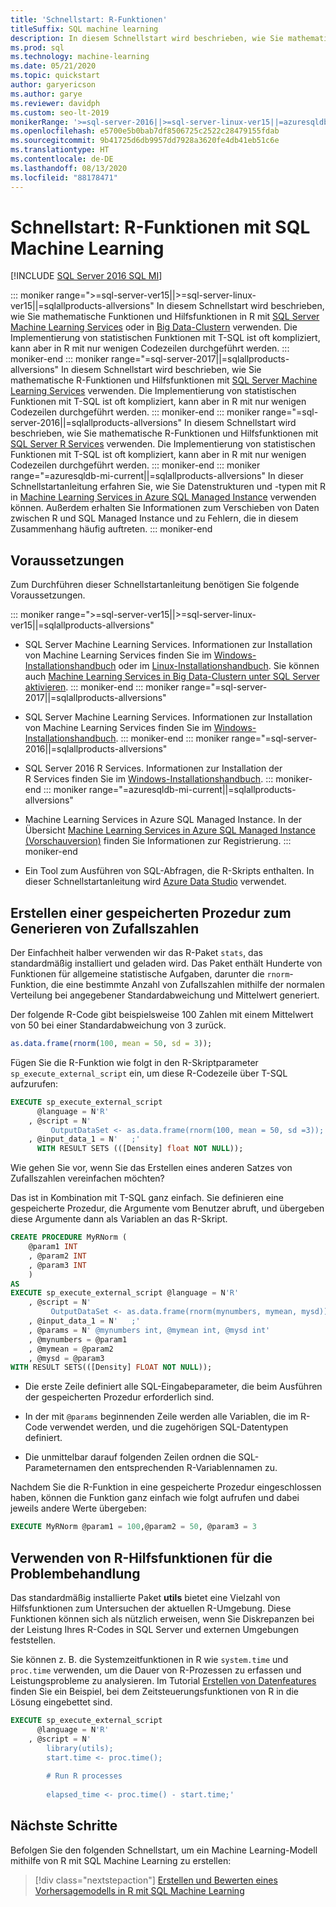 ```yaml
---
title: 'Schnellstart: R-Funktionen'
titleSuffix: SQL machine learning
description: In diesem Schnellstart wird beschrieben, wie Sie mathematische R-Funktionen und Hilfsfunktionen mit SQL Machine Learning verwenden.
ms.prod: sql
ms.technology: machine-learning
ms.date: 05/21/2020
ms.topic: quickstart
author: garyericson
ms.author: garye
ms.reviewer: davidph
ms.custom: seo-lt-2019
monikerRange: '>=sql-server-2016||>=sql-server-linux-ver15||=azuresqldb-mi-current||=sqlallproducts-allversions'
ms.openlocfilehash: e5700e5b0bab7df8506725c2522c28479155fdab
ms.sourcegitcommit: 9b41725d6db9957dd7928a3620fe4db41eb51c6e
ms.translationtype: HT
ms.contentlocale: de-DE
ms.lasthandoff: 08/13/2020
ms.locfileid: "88178471"
---
```

# <a name="quickstart-r-functions-with-sql-machine-learning"></a>Schnellstart: R-Funktionen mit SQL Machine Learning
[!INCLUDE [SQL Server 2016 SQL MI](../../includes/applies-to-version/sqlserver2016-asdbmi.md)]

::: moniker range=">=sql-server-ver15||>=sql-server-linux-ver15||=sqlallproducts-allversions"
In diesem Schnellstart wird beschrieben, wie Sie mathematische Funktionen und Hilfsfunktionen in R mit [SQL Server Machine Learning Services](../sql-server-machine-learning-services.md) oder in [Big Data-Clustern](../../big-data-cluster/machine-learning-services.md) verwenden. Die Implementierung von statistischen Funktionen mit T-SQL ist oft kompliziert, kann aber in R mit nur wenigen Codezeilen durchgeführt werden.
::: moniker-end
::: moniker range="=sql-server-2017||=sqlallproducts-allversions"
In diesem Schnellstart wird beschrieben, wie Sie mathematische R-Funktionen und Hilfsfunktionen mit [SQL Server Machine Learning Services](../sql-server-machine-learning-services.md) verwenden. Die Implementierung von statistischen Funktionen mit T-SQL ist oft kompliziert, kann aber in R mit nur wenigen Codezeilen durchgeführt werden.
::: moniker-end
::: moniker range="=sql-server-2016||=sqlallproducts-allversions"
In diesem Schnellstart wird beschrieben, wie Sie mathematische R-Funktionen und Hilfsfunktionen mit [SQL Server R Services](../r/sql-server-r-services.md) verwenden. Die Implementierung von statistischen Funktionen mit T-SQL ist oft kompliziert, kann aber in R mit nur wenigen Codezeilen durchgeführt werden.
::: moniker-end
::: moniker range="=azuresqldb-mi-current||=sqlallproducts-allversions"
In dieser Schnellstartanleitung erfahren Sie, wie Sie Datenstrukturen und -typen mit R in [Machine Learning Services in Azure SQL Managed Instance](/azure/azure-sql/managed-instance/machine-learning-services-overview) verwenden können. Außerdem erhalten Sie Informationen zum Verschieben von Daten zwischen R und SQL Managed Instance und zu Fehlern, die in diesem Zusammenhang häufig auftreten.
::: moniker-end

## <a name="prerequisites"></a>Voraussetzungen

Zum Durchführen dieser Schnellstartanleitung benötigen Sie folgende Voraussetzungen.

::: moniker range=">=sql-server-ver15||>=sql-server-linux-ver15||=sqlallproducts-allversions"
- SQL Server Machine Learning Services. Informationen zur Installation von Machine Learning Services finden Sie im [Windows-Installationshandbuch](../install/sql-machine-learning-services-windows-install.md) oder im [Linux-Installationshandbuch](../../linux/sql-server-linux-setup-machine-learning.md?toc=%2Fsql%2Fmachine-learning%2Ftoc.json). Sie können auch [Machine Learning Services in Big Data-Clustern unter SQL Server aktivieren](../../big-data-cluster/machine-learning-services.md).
::: moniker-end
::: moniker range="=sql-server-2017||=sqlallproducts-allversions"
- SQL Server Machine Learning Services. Informationen zur Installation von Machine Learning Services finden Sie im [Windows-Installationshandbuch](../install/sql-machine-learning-services-windows-install.md). 
::: moniker-end
::: moniker range="=sql-server-2016||=sqlallproducts-allversions"
- SQL Server 2016 R Services. Informationen zur Installation der R Services finden Sie im [Windows-Installationshandbuch](../install/sql-r-services-windows-install.md).
::: moniker-end
::: moniker range="=azuresqldb-mi-current||=sqlallproducts-allversions"
- Machine Learning Services in Azure SQL Managed Instance. In der Übersicht [Machine Learning Services in Azure SQL Managed Instance (Vorschauversion)](/azure/azure-sql/managed-instance/machine-learning-services-overview) finden Sie Informationen zur Registrierung.
::: moniker-end

- Ein Tool zum Ausführen von SQL-Abfragen, die R-Skripts enthalten. In dieser Schnellstartanleitung wird [Azure Data Studio](../../azure-data-studio/what-is.md) verwendet.

## <a name="create-a-stored-procedure-to-generate-random-numbers"></a>Erstellen einer gespeicherten Prozedur zum Generieren von Zufallszahlen

Der Einfachheit halber verwenden wir das R-Paket `stats`, das standardmäßig installiert und geladen wird. Das Paket enthält Hunderte von Funktionen für allgemeine statistische Aufgaben, darunter die `rnorm`-Funktion, die eine bestimmte Anzahl von Zufallszahlen mithilfe der normalen Verteilung bei angegebener Standardabweichung und Mittelwert generiert.

Der folgende R-Code gibt beispielsweise 100 Zahlen mit einem Mittelwert von 50 bei einer Standardabweichung von 3 zurück.

```R
as.data.frame(rnorm(100, mean = 50, sd = 3));
```

Fügen Sie die R-Funktion wie folgt in den R-Skriptparameter `sp_execute_external_script` ein, um diese R-Codezeile über T-SQL aufzurufen:

```sql
EXECUTE sp_execute_external_script
      @language = N'R'
    , @script = N'
         OutputDataSet <- as.data.frame(rnorm(100, mean = 50, sd =3));'
    , @input_data_1 = N'   ;'
      WITH RESULT SETS (([Density] float NOT NULL));
```

Wie gehen Sie vor, wenn Sie das Erstellen eines anderen Satzes von Zufallszahlen vereinfachen möchten?

Das ist in Kombination mit T-SQL ganz einfach. Sie definieren eine gespeicherte Prozedur, die Argumente vom Benutzer abruft, und übergeben diese Argumente dann als Variablen an das R-Skript.

```sql
CREATE PROCEDURE MyRNorm (
    @param1 INT
    , @param2 INT
    , @param3 INT
    )
AS
EXECUTE sp_execute_external_script @language = N'R'
    , @script = N'
         OutputDataSet <- as.data.frame(rnorm(mynumbers, mymean, mysd));'
    , @input_data_1 = N'   ;'
    , @params = N' @mynumbers int, @mymean int, @mysd int'
    , @mynumbers = @param1
    , @mymean = @param2
    , @mysd = @param3
WITH RESULT SETS(([Density] FLOAT NOT NULL));
```

- Die erste Zeile definiert alle SQL-Eingabeparameter, die beim Ausführen der gespeicherten Prozedur erforderlich sind.

- In der mit `@params` beginnenden Zeile werden alle Variablen, die im R-Code verwendet werden, und die zugehörigen SQL-Datentypen definiert.

- Die unmittelbar darauf folgenden Zeilen ordnen die SQL-Parameternamen den entsprechenden R-Variablennamen zu.

Nachdem Sie die R-Funktion in eine gespeicherte Prozedur eingeschlossen haben, können die Funktion ganz einfach wie folgt aufrufen und dabei jeweils andere Werte übergeben:

```sql
EXECUTE MyRNorm @param1 = 100,@param2 = 50, @param3 = 3
```

## <a name="use-r-utility-functions-for-troubleshooting"></a>Verwenden von R-Hilfsfunktionen für die Problembehandlung

Das standardmäßig installierte Paket **utils** bietet eine Vielzahl von Hilfsfunktionen zum Untersuchen der aktuellen R-Umgebung. Diese Funktionen können sich als nützlich erweisen, wenn Sie Diskrepanzen bei der Leistung Ihres R-Codes in SQL Server und externen Umgebungen feststellen.

Sie können z. B. die Systemzeitfunktionen in R wie `system.time` und `proc.time` verwenden, um die Dauer von R-Prozessen zu erfassen und Leistungsprobleme zu analysieren. Im Tutorial [Erstellen von Datenfeatures](../tutorials/walkthrough-create-data-features.md) finden Sie ein Beispiel, bei dem Zeitsteuerungsfunktionen von R in die Lösung eingebettet sind.

```sql
EXECUTE sp_execute_external_script
      @language = N'R'
    , @script = N'
        library(utils);
        start.time <- proc.time();
        
        # Run R processes
        
        elapsed_time <- proc.time() - start.time;'
```

## <a name="next-steps"></a>Nächste Schritte

Befolgen Sie den folgenden Schnellstart, um ein Machine Learning-Modell mithilfe von R mit SQL Machine Learning zu erstellen:

> [!div class="nextstepaction"]
> [Erstellen und Bewerten eines Vorhersagemodells in R mit SQL Machine Learning](quickstart-r-train-score-model.md)

